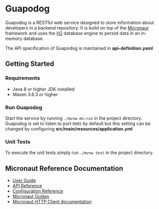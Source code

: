 # Guapodog

Guapodog is a RESTful web service designed to store information about developers in a backend repository. It is build on top of the [Micronaut](https://micronaut.io) framework and uses the [H2](https://www.h2database.com/html/main.html) database engine to persist data in an in-memory database.

The API specification of Guapodog is maintained in **api-definition.yaml**

## Getting Started

### Requirements

- Java 8 or higher JDK installed
- Maven 3.6.3 or higher

### Run Guapodog

Start the service by running 	`./mvnw mn:run` in the project directory. Guapodog is set to listen to port `8085` by default but this setting can be changed by configuring **src/main/resources/application.yml**

### Unit Tests

To execute the unit tests simply run `./mvnw test` in the project directory.

## Micronaut Reference Documentation

- [User Guide](https://docs.micronaut.io/2.4.0/guide/index.html)
- [API Reference](https://docs.micronaut.io/2.4.0/api/index.html)
- [Configuration Reference](https://docs.micronaut.io/2.4.0/guide/configurationreference.html)
- [Micronaut Guides](https://guides.micronaut.io/index.html)
- [Micronaut HTTP Client documentation](https://docs.micronaut.io/latest/guide/index.html#httpClient)